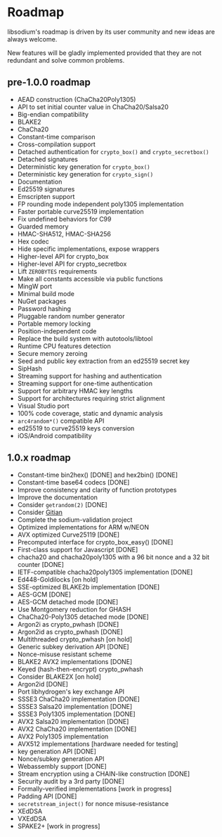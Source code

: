 # Roadmap

libsodium's roadmap is driven by its user community and new ideas are always welcome.

New features will be gladly implemented provided that they are not redundant and solve common problems.

## pre-1.0.0 roadmap

- AEAD construction \(ChaCha20Poly1305\)
- API to set initial counter value in ChaCha20/Salsa20
- Big-endian compatibility
- BLAKE2
- ChaCha20
- Constant-time comparison
- Cross-compilation support
- Detached authentication for `crypto_box()` and `crypto_secretbox()`
- Detached signatures
- Deterministic key generation for `crypto_box()`
- Deterministic key generation for `crypto_sign()`
- Documentation
- Ed25519 signatures
- Emscripten support
- FP rounding mode independent poly1305 implementation
- Faster portable curve25519 implementation
- Fix undefined behaviors for C99
- Guarded memory
- HMAC-SHA512, HMAC-SHA256
- Hex codec
- Hide specific implementations, expose wrappers
- Higher-level API for crypto\_box
- Higher-level API for crypto\_secretbox
- Lift `ZEROBYTES` requirements
- Make all constants accessible via public functions
- MingW port
- Minimal build mode
- NuGet packages
- Password hashing
- Pluggable random number generator
- Portable memory locking
- Position-independent code
- Replace the build system with autotools/libtool
- Runtime CPU features detection
- Secure memory zeroing
- Seed and public key extraction from an ed25519 secret key
- SipHash
- Streaming support for hashing and authentication
- Streaming support for one-time authentication
- Support for arbitrary HMAC key lengths
- Support for architectures requiring strict alignment
- Visual Studio port
- 100% code coverage, static and dynamic analysis
- `arc4random*()` compatible API
- ed25519 to curve25519 keys conversion
- iOS/Android compatibility

## 1.0.x roadmap

- Constant-time bin2hex\(\) \[DONE\] and hex2bin\(\) \[DONE\]
- Constant-time base64 codecs \[DONE\]
- Improve consistency and clarity of function prototypes
- Improve the documentation
- Consider `getrandom(2)` \[DONE\]
- Consider [Gitian](https://gitian.org/)
- Complete the sodium-validation project
- Optimized implementations for ARM w/NEON
- AVX optimized Curve25119 \[DONE\]
- Precomputed interface for crypto\_box\_easy\(\) \[DONE\]
- First-class support for Javascript \[DONE\]
- chacha20 and chacha20poly1305 with a 96 bit nonce and a 32 bit counter \[DONE\]
- IETF-compatible chacha20poly1305 implementation \[DONE\]
- Ed448-Goldilocks \[on hold\]
- SSE-optimized BLAKE2b implementation \[DONE\]
- AES-GCM \[DONE\]
- AES-GCM detached mode \[DONE\]
- Use Montgomery reduction for GHASH
- ChaCha20-Poly1305 detached mode \[DONE\]
- Argon2i as crypto\_pwhash \[DONE\]
- Argon2id as crypto\_pwhash \[DONE\]
- Multithreaded crypto\_pwhash \[on hold\]
- Generic subkey derivation API \[DONE\]
- Nonce-misuse resistant scheme
- BLAKE2 AVX2 implementations \[DONE\]
- Keyed \(hash-then-encrypt\) crypto\_pwhash
- Consider BLAKE2X \[on hold\]
- Argon2id \[DONE\]
- Port libhydrogen's key exchange API
- SSSE3 ChaCha20 implementation \[DONE\]
- SSSE3 Salsa20 implementation \[DONE\]
- SSSE3 Poly1305 implementation \[DONE\]
- AVX2 Salsa20 implementation \[DONE\]
- AVX2 ChaCha20 implementation \[DONE\]
- AVX2 Poly1305 implementation
- AVX512 implementations \[hardware needed for testing\]
- key generation API \[DONE\]
- Nonce/subkey generation API
- Webassembly support \[DONE\]
- Stream encryption using a CHAIN-like construction \[DONE\]
- Security audit by a 3rd party \[DONE\]
- Formally-verified implementations \[work in progress\]
- Padding API \[DONE\]
- `secretstream_inject()` for nonce misuse-resistance
- XEdDSA
- VXEdDSA
- SPAKE2+ \[work in progress\]

